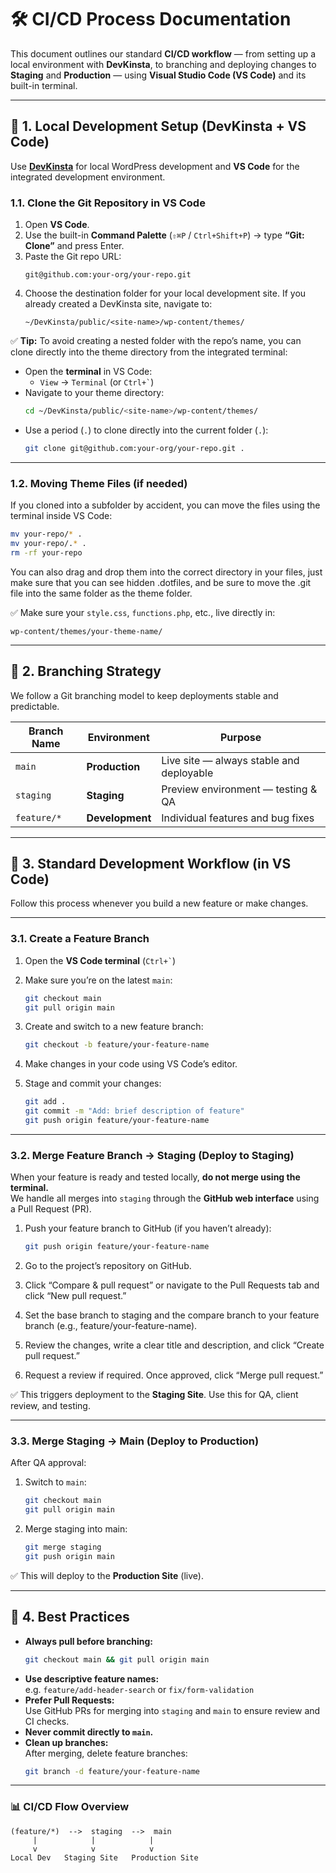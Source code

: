 # 🛠️ CI/CD Process Documentation

This document outlines our standard **CI/CD workflow** — from setting up a local environment with **DevKinsta**, to branching and deploying changes to **Staging** and **Production** — using **Visual Studio Code (VS Code)** and its built-in terminal.

---

## 📁 1. Local Development Setup (DevKinsta + VS Code)

Use **[DevKinsta](https://kinsta.com/devkinsta/)** for local WordPress development and **VS Code** for the integrated development environment.

### 1.1. Clone the Git Repository in VS Code

1. Open **VS Code**.  
2. Use the built-in **Command Palette** (`⇧⌘P` / `Ctrl+Shift+P`) → type **“Git: Clone”** and press Enter.  
3. Paste the Git repo URL:  
   ```
   git@github.com:your-org/your-repo.git
   ```
4. Choose the destination folder for your local development site. If you already created a DevKinsta site, navigate to:  
   ```
   ~/DevKinsta/public/<site-name>/wp-content/themes/
   ```

✅ **Tip:** To avoid creating a nested folder with the repo’s name, you can clone directly into the theme directory from the integrated terminal:

- Open the **terminal** in VS Code:  
  - `View` → `Terminal` (or `` Ctrl+` ``)
- Navigate to your theme directory:
   ```bash
   cd ~/DevKinsta/public/<site-name>/wp-content/themes/
   ```
- Use a period (`.`) to clone directly into the current folder (`.`):
   ```bash
   git clone git@github.com:your-org/your-repo.git .
   ```

---

### 1.2. Moving Theme Files (if needed)

If you cloned into a subfolder by accident, you can move the files using the terminal inside VS Code:

```bash
mv your-repo/* .
mv your-repo/.* .
rm -rf your-repo
```

You can also drag and drop them into the correct directory in your files, just make sure that you can see hidden .dotfiles, and be sure to move the .git file into the same folder as the theme folder.

✅ Make sure your `style.css`, `functions.php`, etc., live directly in:

```
wp-content/themes/your-theme-name/
```

---

## 🌱 2. Branching Strategy

We follow a Git branching model to keep deployments stable and predictable.

| Branch Name | Environment         | Purpose                                |
|------------|---------------------|----------------------------------------|
| `main`     | **Production**      | Live site — always stable and deployable |
| `staging`  | **Staging**         | Preview environment — testing & QA      |
| `feature/*`| **Development**     | Individual features and bug fixes       |

---

## 🚀 3. Standard Development Workflow (in VS Code)

Follow this process whenever you build a new feature or make changes.

---

### 3.1. Create a Feature Branch

1. Open the **VS Code terminal** (`` Ctrl+` ``)  
2. Make sure you’re on the latest `main`:
   ```bash
   git checkout main
   git pull origin main
   ```
3. Create and switch to a new feature branch:
   ```bash
   git checkout -b feature/your-feature-name
   ```

4. Make changes in your code using VS Code’s editor.

5. Stage and commit your changes:
   ```bash
   git add .
   git commit -m "Add: brief description of feature"
   git push origin feature/your-feature-name
   ```

---

### 3.2. Merge Feature Branch → Staging (Deploy to Staging)

When your feature is ready and tested locally, **do not merge using the terminal.**  
We handle all merges into `staging` through the **GitHub web interface** using a Pull Request (PR).

1. Push your feature branch to GitHub (if you haven’t already):  
   ```bash
   git push origin feature/your-feature-name

2. Go to the project’s repository on GitHub.

3. Click “Compare & pull request” or navigate to the Pull Requests tab and click “New pull request.”

4. Set the base branch to staging and the compare branch to your feature branch (e.g., feature/your-feature-name).

5. Review the changes, write a clear title and description, and click “Create pull request.”

6. Request a review if required. Once approved, click “Merge pull request.”

✅ This triggers deployment to the **Staging Site**. Use this for QA, client review, and testing.

---

### 3.3. Merge Staging → Main (Deploy to Production)

After QA approval:

1. Switch to `main`:
   ```bash
   git checkout main
   git pull origin main
   ```

2. Merge staging into main:
   ```bash
   git merge staging
   git push origin main
   ```

✅ This will deploy to the **Production Site** (live).

---

## 🔁 4. Best Practices

- **Always pull before branching:**  
  ```bash
  git checkout main && git pull origin main
  ```
- **Use descriptive feature names:**  
  e.g. `feature/add-header-search` or `fix/form-validation`
- **Prefer Pull Requests:**  
  Use GitHub PRs for merging into `staging` and `main` to ensure review and CI checks.
- **Never commit directly to `main`.**
- **Clean up branches:**  
  After merging, delete feature branches:
  ```bash
  git branch -d feature/your-feature-name
  ```

---

### 📊 CI/CD Flow Overview

```
(feature/*)  -->  staging  -->  main
     |            |            |
     v            v            v
Local Dev   Staging Site   Production Site
```
